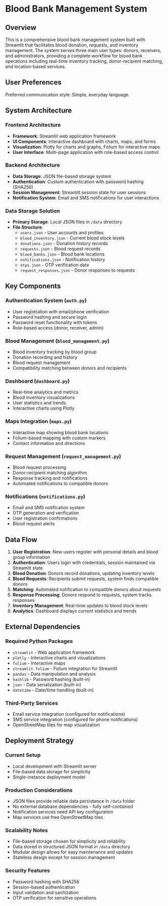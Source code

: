 # Blood Bank Management System

## Overview

This is a comprehensive blood bank management system built with Streamlit that facilitates blood donation, requests, and inventory management. The system serves three main user types: donors, receivers, and administrators, providing a complete workflow for blood bank operations including real-time inventory tracking, donor-recipient matching, and location-based services.

## User Preferences

Preferred communication style: Simple, everyday language.

## System Architecture

### Frontend Architecture
- **Framework**: Streamlit web application framework
- **UI Components**: Interactive dashboard with charts, maps, and forms
- **Visualization**: Plotly for charts and graphs, Folium for interactive maps
- **User Interface**: Multi-page application with role-based access control

### Backend Architecture
- **Data Storage**: JSON file-based storage system
- **Authentication**: Custom authentication with password hashing (SHA256)
- **Session Management**: Streamlit session state for user sessions
- **Notification System**: Email and SMS notifications for user interactions

### Data Storage Solution
- **Primary Storage**: Local JSON files in `/data` directory
- **File Structure**:
  - `users.json` - User accounts and profiles
  - `blood_inventory.json` - Current blood stock levels
  - `donations.json` - Donation history records
  - `requests.json` - Blood request records
  - `blood_banks.json` - Blood bank locations
  - `notifications.json` - Notification history
  - `otps.json` - OTP verification data
  - `request_responses.json` - Donor responses to requests

## Key Components

### Authentication System (`auth.py`)
- User registration with email/phone verification
- Password hashing and secure login
- Password reset functionality with tokens
- Role-based access (donor, receiver, admin)

### Blood Management (`blood_management.py`)
- Blood inventory tracking by blood group
- Donation recording and history
- Blood request management
- Compatibility matching between donors and recipients

### Dashboard (`dashboard.py`)
- Real-time analytics and metrics
- Blood inventory visualizations
- User statistics and trends
- Interactive charts using Plotly

### Maps Integration (`maps.py`)
- Interactive map showing blood bank locations
- Folium-based mapping with custom markers
- Contact information and directions

### Request Management (`request_management.py`)
- Blood request processing
- Donor-recipient matching algorithm
- Response tracking and notifications
- Automated notifications to compatible donors

### Notifications (`notifications.py`)
- Email and SMS notification system
- OTP generation and verification
- User registration confirmations
- Blood request alerts

## Data Flow

1. **User Registration**: New users register with personal details and blood group information
2. **Authentication**: Users login with credentials, session maintained via Streamlit state
3. **Blood Donation**: Donors record donations, updating inventory levels
4. **Blood Requests**: Recipients submit requests, system finds compatible donors
5. **Matching**: Automated notification to compatible donors about requests
6. **Response Processing**: Donors respond to requests, system tracks responses
7. **Inventory Management**: Real-time updates to blood stock levels
8. **Analytics**: Dashboard displays current statistics and trends

## External Dependencies

### Required Python Packages
- `streamlit` - Web application framework
- `plotly` - Interactive charts and visualizations
- `folium` - Interactive maps
- `streamlit-folium` - Folium integration for Streamlit
- `pandas` - Data manipulation and analysis
- `hashlib` - Password hashing (built-in)
- `json` - Data serialization (built-in)
- `datetime` - Date/time handling (built-in)

### Third-Party Services
- Email service integration (configured for notifications)
- SMS service integration (configured for phone notifications)
- OpenStreetMap tiles for map visualization

## Deployment Strategy

### Current Setup
- Local development with Streamlit server
- File-based data storage for simplicity
- Single-instance deployment model

### Production Considerations
- JSON files provide reliable data persistence in `/data` folder
- No external database dependencies - fully self-contained
- Notification services need API key configuration
- Map services use free OpenStreetMap tiles

### Scalability Notes
- File-based storage chosen for simplicity and reliability
- Data stored in structured JSON format in `/data` directory
- Modular design allows for easy maintenance and updates
- Stateless design except for session management

### Security Features
- Password hashing with SHA256
- Session-based authentication
- Input validation and sanitization
- OTP verification for sensitive operations